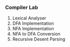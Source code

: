 ### Compiler Lab
1. Lexical Analyser
2. DFA Implementation
3. NFA Implementation
4. NFA to DFA Conversion
5. Recursive Desent Parsing
